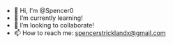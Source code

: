 - 👋 Hi, I’m @Spencer0
- 🌱 I’m currently learning!
- 💞️ I’m looking to collaborate!
- 📫 How to reach me:
spencerstricklandx@gmail.com
